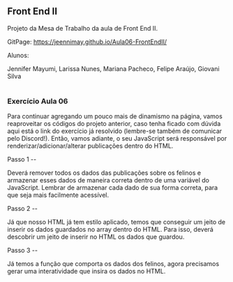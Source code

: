 ## Front End II

Projeto da Mesa de Trabalho da aula de Front End II.

GitPage: https://jeennimay.github.io/Aula06-FrontEndII/

Alunos:

Jennifer Mayumi, 
Larissa Nunes,
Mariana Pacheco,
Felipe Araújo,
Giovani Silva


#

### Exercício Aula 06

Para continuar agregando um pouco mais de dinamismo na página, vamos reaproveitar os códigos do projeto anterior, caso tenha ficado com dúvida aqui está o link do exercício já resolvido (lembre-se também de comunicar pelo Discord!). Então, vamos adiante, o seu JavaScript será responsável por renderizar/adicionar/alterar publicações dentro do HTML.

Passo 1 --

Deverá remover todos os dados das publicações sobre os felinos e armazenar esses dados de maneira correta dentro de uma variável do JavaScript. Lembrar de armazenar cada dado de sua forma correta, para que seja mais facilmente acessível. 

Passo 2 --

Já que nosso HTML já tem estilo aplicado, temos que conseguir um jeito de inserir os dados guardados no array dentro do HTML. Para isso, deverá descobrir um jeito de inserir no HTML os dados que guardou.

Passo 3 --

Já temos a função que comporta os dados dos felinos, agora precisamos gerar uma interatividade que insira os dados no HTML.
